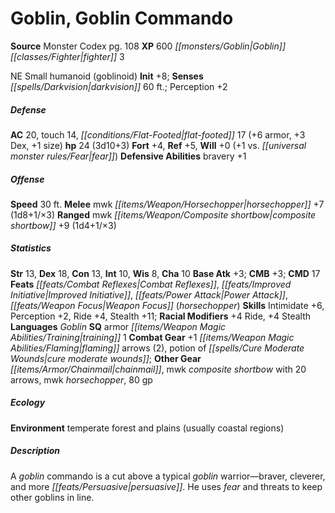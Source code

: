 ﻿---
cssclass: [monsters]
title1: Goblin, Goblin Commando
title2: Goblin Commando
CR: 2
sources:
- name: Monster Codex
  page: 108
  link: http://paizo.com/products/btpy9926?Pathfinder-Roleplaying-Game-Monster-Codex
XP: 600
race: Goblin
classes:
- fighter 3
alignment: NE
size: Small
type: humanoid
subtypes:
- goblinoid
initiative:
  bonus: 8
senses:
  darkvision: 60
AC:
  AC: 20
  touch: 14
  flat_footed: 17
  components:
    armor: 6
    dex: 3
    size: 1
HP:
  HP: 24
  long: 3d10+3
saves:
  fort: 4
  ref: 5
  will: 0
  will_other: +1 vs. fear
defensive_abilities:
- bravery +1
speeds:
  base: 30
attacks:
  melee:
  - - text: mwk horsechopper +7 (1d8+1/×3)
      entries:
      - - damage: 1d8+1
          crit_multiplier: 3
      attack: mwk horsechopper
      bonus:
      - 7
  ranged:
  - - text: mwk composite shortbow +9 (1d4+1/×3)
      entries:
      - - damage: 1d4+1
          crit_multiplier: 3
      attack: mwk composite shortbow
      bonus:
      - 9
ability_scores:
  STR: 13
  DEX: 18
  CON: 13
  INT: 10
  WIS: 8
  CHA: 10
BAB: 3
CMB: 3
CMD: 17
feats:
- name: Combat Reflexes
- name: Improved Initiative
- name: Power Attack
- name: Weapon Focus (horsechopper)
skills:
  Intimidate: 6
  Perception: 2
  Ride: 4
  Stealth: 11
  _racial_mods:
    Ride:
      _: 4
    Stealth:
      _: 4
languages:
- Goblin
special_qualities:
- armor training 1
gear:
  combat:
  - +1 flaming arrows (2)
  - potion of cure moderate wounds
  other:
  - chainmail
  - mwk composite shortbow with 20 arrows
  - mwk horsechopper
  - 80 gp
ecology:
  environment: temperate forest and plains (usually coastal regions)
desc_long: A goblin commando is a cut above a typical goblin warrior-braver, cleverer,
  and more persuasive. He uses fear and threats to keep other goblins in line.

---

# Goblin, Goblin Commando

**Source** Monster Codex pg. 108
**XP** 600
_[[monsters/Goblin|Goblin]]_ _[[classes/Fighter|fighter]]_ 3

NE Small humanoid (goblinoid)
**Init** +8; **Senses** _[[spells/Darkvision|darkvision]]_ 60 ft.; Perception +2

##### Defense

**AC** 20, touch 14, _[[conditions/Flat-Footed|flat-footed]]_ 17 (+6 armor, +3 Dex, +1 size)
**hp** 24 (3d10+3)
**Fort** +4, **Ref** +5, **Will** +0 (+1 vs. _[[universal monster rules/Fear|fear]]_)
**Defensive Abilities** bravery +1

##### Offense
**Speed** 30 ft.
**Melee** mwk _[[items/Weapon/Horsechopper|horsechopper]]_ +7 (1d8+1/×3)
**Ranged** mwk _[[items/Weapon/Composite shortbow|composite shortbow]]_ +9 (1d4+1/×3)

##### Statistics
**Str** 13, **Dex** 18, **Con** 13, **Int** 10, **Wis** 8, **Cha** 10
**Base Atk** +3; **CMB** +3; **CMD** 17
**Feats** _[[feats/Combat Reflexes|Combat Reflexes]]_, _[[feats/Improved Initiative|Improved Initiative]]_, _[[feats/Power Attack|Power Attack]]_, _[[feats/Weapon Focus|Weapon Focus]]_ (_horsechopper_)
**Skills** Intimidate +6, Perception +2, Ride +4, Stealth +11; **Racial Modifiers** +4 Ride, +4 Stealth 
**Languages** _Goblin_
**SQ** armor _[[items/Weapon Magic Abilities/Training|training]]_ 1
**Combat Gear** +1 _[[items/Weapon Magic Abilities/Flaming|flaming]]_ arrows (2), potion of _[[spells/Cure Moderate Wounds|cure moderate wounds]]_; **Other Gear** _[[items/Armor/Chainmail|chainmail]]_, mwk _composite shortbow_ with 20 arrows, mwk _horsechopper_, 80 gp

##### Ecology

**Environment** temperate forest and plains (usually coastal regions)

##### Description

A _goblin_ commando is a cut above a typical _goblin_ warrior—braver, cleverer, and more _[[feats/Persuasive|persuasive]]_. He uses _fear_ and threats to keep other goblins in line.